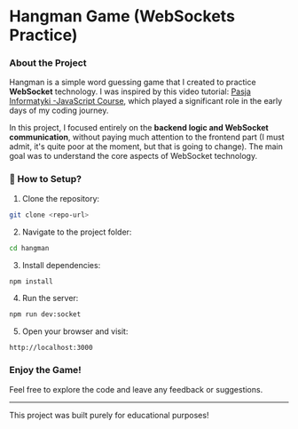 # Hangman Game (WebSockets Practice)

### About the Project
Hangman is a simple word guessing game that I created to practice **WebSocket** technology.
I was inspired by this video tutorial:
[Pasja Informatyki -JavaScript Course](https://www.youtube.com/watch?v=9FVtiJHFCSU&t=1294s&ab_channel=Pasjainformatyki),
which played a significant role in the early days of my coding journey.

In this project, I focused entirely on the **backend logic and WebSocket communication**, without paying much attention to the frontend part
(I must admit, it's quite poor at the moment, but that is going to change).
The main goal was to understand the core aspects of WebSocket technology.

### 🔧 How to Setup?
1. Clone the repository:
```bash
git clone <repo-url>
```
2. Navigate to the project folder:
```bash
cd hangman
```
3. Install dependencies:
```bash
npm install
```
4. Run the server:
```bash
npm run dev:socket
```
5. Open your browser and visit:
```
http://localhost:3000
```

###  Enjoy the Game!
Feel free to explore the code and leave any feedback or suggestions.

---
This project was built purely for educational purposes!


